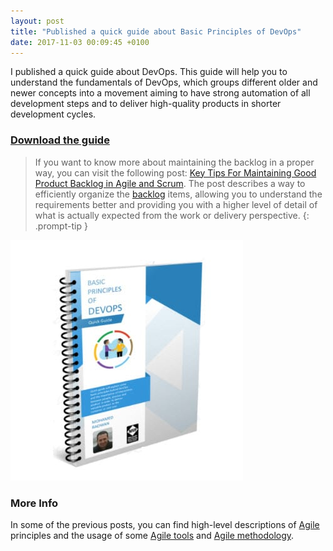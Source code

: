 ```yaml
---
layout: post
title: "Published a quick guide about Basic Principles of DevOps"
date: 2017-11-03 00:09:45 +0100
---
```


I published a quick guide about DevOps. This guide will help you to understand the fundamentals of DevOps, which groups different older and newer concepts into a movement aiming to have strong automation of all development steps and to deliver high-quality products in shorter development cycles.

### [Download the guide](https://gallery.technet.microsoft.com/Basic-Principles-of-Devops-31334f58)

>If you want to know more about maintaining the backlog in a proper way, you can visit the following post: [Key Tips For Maintaining Good Product Backlog in Agile and Scrum](https://mohamedradwan-devops.github.io/posts/key-tips-for-maintaining-good-product-backlog-in-agile-and-scrum/). The post describes a way to efficiently organize the [backlog](https://docs.microsoft.com/en-us/vsts/work/backlogs/create-your-backlog) items, allowing you to understand the requirements better and providing you with a higher level of detail of what is actually expected from the work or delivery perspective.
{: .prompt-tip }

![BASIC PRINCIPLES OF DEVOPS GUIDE](/assets/images/2017/11/BASIC-PRINCIPLES-OF-DEVOPS-GUIDE.jpg)

### More Info 

In some of the previous posts, you can find high-level descriptions of [Agile](https://mohamedradwan-devops.github.io/posts/quick-intro-to-agile/) principles and the usage of some [Agile tools](https://mohamedradwan-devops.github.io/posts/tfs-2015-agile-project-management/) and [Agile methodology](http://agilemanifesto.org/).
